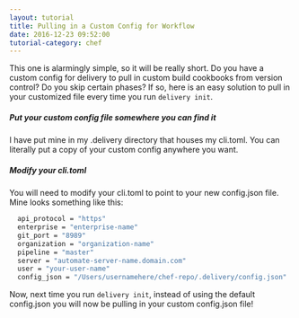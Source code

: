 ```yaml
---
layout: tutorial
title: Pulling in a Custom Config for Workflow
date: 2016-12-23 09:52:00
tutorial-category: chef
---
```

This one is alarmingly simple, so it will be really short. Do you have a custom config for delivery to pull in custom build cookbooks from version control? Do you skip certain phases? If so, here is an easy solution to pull in your customized file every time you run `delivery init`.

##### Put your custom config file somewhere you can find it
I have put mine in my .delivery directory that houses my cli.toml. You can literally put a copy of your custom config anywhere you want.

##### Modify your cli.toml
You will need to modify your cli.toml to point to your new config.json file. Mine looks something like this:
``` bash
  api_protocol = "https"
  enterprise = "enterprise-name"
  git_port = "8989"
  organization = "organization-name"
  pipeline = "master"
  server = "automate-server-name.domain.com"
  user = "your-user-name"
  config_json = "/Users/usernamehere/chef-repo/.delivery/config.json"
```
Now, next time you run `delivery init`, instead of using the default config.json you will now be pulling in your custom config.json file!
